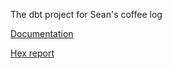 The dbt project for Sean's coffee log

[Documentation](https://slunsford.github.io/coffee_analytics)

[Hex report](https://app.hex.tech/9b64507d-396f-44bc-8c46-805cf3d24e6b/app/75cd9c2c-af31-4939-9812-4530b52ba6ec/latest)
